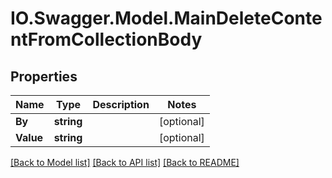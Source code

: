 # IO.Swagger.Model.MainDeleteContentFromCollectionBody
## Properties

Name | Type | Description | Notes
------------ | ------------- | ------------- | -------------
**By** | **string** |  | [optional] 
**Value** | **string** |  | [optional] 

[[Back to Model list]](../README.md#documentation-for-models) [[Back to API list]](../README.md#documentation-for-api-endpoints) [[Back to README]](../README.md)

